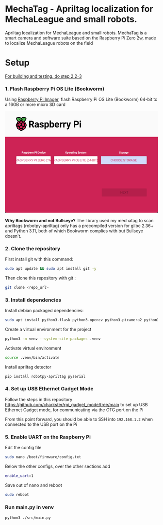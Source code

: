 # MechaTag - Apriltag localization for MechaLeague and small robots.

Apriltag localization for MechaLeague and small robots. MechaTag is a smart camera and software suite based on the Raspberry Pi Zero 2w, made to localize MechaLeague robots on the field

# Setup

[For building and testing, do step 2.2-3](#2-clone-the-repository)

### 1. Flash Raspberry Pi OS Lite (Bookworm)
Using [Raspberry Pi Imager](https://www.raspberrypi.com/software/), flash Raspberry Pi OS Lite (Bookworm) 64-bit to a 16GB or more micro SD card

![Raspberry Pi imager options](assets/rpiim.png)

**Why Bookworm and not Bullseye?** The library used my mechatag to scan apriltags (robotpy-apriltag) only has a precompiled version for glibc 2.36+ and Python 3.11, both of which Bookworm complies with but Bullseye doesn't.

### 2. Clone the repository
First install git with this command:
```sh
sudo apt update && sudo apt install git -y
```
Then clone this repository with git :
```sh
git clone <repo_url>
```

### 3. Install dependencies
Install debian packaged dependencies:
```sh
sudo apt install python3-flask python3-opencv python3-picamera2 python3-fastapi
```

Create a virtual environment for the project
```sh
python3 -m venv --system-site-packages .venv
```

Activate virtual environment
```sh
source .venv/bin/activate
```

Install apriltag detector
```sh
pip install robotpy-apriltag pyserial
```

### 4. Set up USB Ethernet Gadget Mode
Follow the steps in this repository https://github.com/charkster/rpi_gadget_mode/tree/main to set up USB Ethernet Gadget mode, for communicating via the OTG port on the Pi

From this point forward, you should be able to SSH into `192.168.1.2` when connected to the USB port on the Pi

### 5. Enable UART on the Raspberry Pi
Edit the config file
```sh
sudo nano /boot/firmware/config.txt
```

Below the other configs, over the other sections add
```sh
enable_uart=1
```

Save out of nano and reboot
```sh
sudo reboot
```

### Run main.py in venv
```sh
python3 ./src/main.py
```
